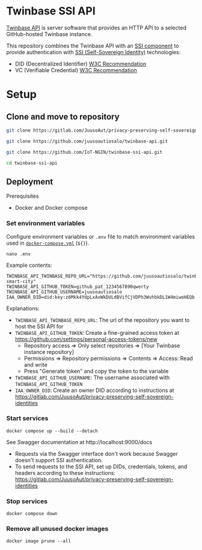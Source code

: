# Twinbase SSI API

[Twinbase API](https://github.com/juusoautiosalo/twinbase-api) is server software that provides an HTTP API to a selected GitHub-hosted Twinbase instance.

This repository combines the Twinbase API with
an [SSI component](https://gitlab.com/JuusoAut/privacy-preserving-self-sovereign-identities) 
to provide authentication with [SSI (Self-Sovereign Identity)](https://en.wikipedia.org/wiki/Self-sovereign_identity) technologies:
- DID (Decentralized Identifier) [W3C Recommendation](https://www.w3.org/TR/did-core/)
- VC (Verifiable Credential) [W3C Recommendation](https://www.w3.org/TR/vc-data-model/)

# Setup

## Clone and move to repository
```sh
git clone https://gitlab.com/JuusoAut/privacy-preserving-self-sovereign-identities.git

git clone https://github.com/juusoautiosalo/twinbase-api.git

git clone https://github.com/IoT-NGIN/twinbase-ssi-api.git

cd twinbase-ssi-api
```

## Deployment

Prerequisites
- Docker and Docker compose

### Set environment variables
Configure environment variables or `.env` file to match environment variables used in [`docker-compose.yml`](docker-compose.yml) (`${}`).
```
nano .env
```
Example contents:
```
TWINBASE_API_TWINBASE_REPO_URL="https://github.com/juusoautiosalo/twinbase-smart-city"
TWINBASE_API_GITHUB_TOKEN=github_pat_1234567890qwerty
TWINBASE_API_GITHUB_USERNAME=juusoautiosalo
IAA_OWNER_DID=did:key:z6Mkk4YdpLxAxWkDULdBVifCjVDPh3WvhbkDL1W4miwoHEQb
```
Explanations:
- `TWINBASE_API_TWINBASE_REPO_URL`: The url of the repository you want to host the SSI API for
- `TWINBASE_API_GITHUB_TOKEN`: Create a fine-grained access token at https://github.com/settings/personal-access-tokens/new
  - Repository access => Only select repsitories => [Your Twinbase instance repository]
  - Permissions => Repository permissions => Contents => Access: Read and write
  - Press "Generate token" and copy the token to the variable
- `TWINBASE_API_GITHUB_USERNAME`: The username associated with `TWINBASE_API_GITHUB_TOKEN`
- `IAA_OWNER_DID`: Create an owner DID according to instructions at https://gitlab.com/JuusoAut/privacy-preserving-self-sovereign-identities

### Start services
```
docker compose up --build --detach
```
See Swagger documentation at http://localhost:9000/docs
- Requests via the Swagger interface don't work because Swagger doesn't support SSI authentication.
- To send requests to the SSI API, set up DIDs, credentials, tokens, and headers according to these instructions:
  https://gitlab.com/JuusoAut/privacy-preserving-self-sovereign-identities


### Stop services
```
docker compose down
```

### Remove all unused docker images
```
docker image prune --all
```
